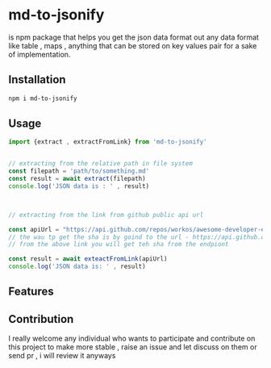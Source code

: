 # md-to-jsonify 
 
is npm package that helps you get the json data format out any data format like table , maps , anything that can be stored on key values pair for a sake of implementation.


## Installation

```bash 
npm i md-to-jsonify
```



## Usage 



```jsx 
import {extract , extractFromLink} from 'md-to-jsonify'


// extracting from the relative path in file system
const filepath = 'path/to/something.md'
const result = await extract(filepath)
console.log('JSON data is : ' , result)



// extracting from the link from github public api url 

const apiUrl = "https://api.github.com/repos/workos/awesome-developer-experience/git/blobs/{sha}'
// the wau tp get the sha is by goind to the url - https://api.github.com/repos/workos/awesome-developer-experience/git/trees/master
// from the above link you will get teh sha from the endpiont 

const result = await exteactFromLink(apiUrl)
console.log('JSON data is: ' , result)
```

## Features 



## Contribution 

I really welcome any individual who wants to participate and contribute on this project to make more stable , raise an issue and let discuss on them or send pr , i will review it anyways


